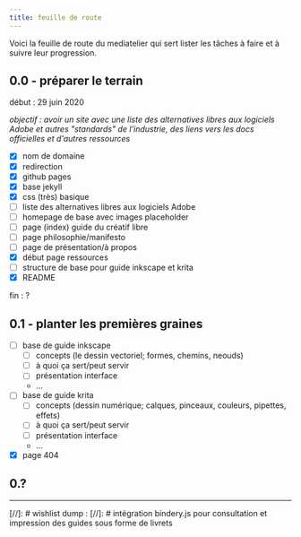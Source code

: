 ```yaml
---
title: feuille de route
---
```


Voici la feuille de route du mediatelier qui sert lister les tâches à faire et à suivre leur progression.

## 0.0 - préparer le terrain
début : 29 juin 2020

*objectif : avoir un site avec une liste des alternatives libres aux logiciels Adobe et autres "standards" de l'industrie, des liens vers les docs officielles et d'autres ressources*

- [x] nom de domaine
- [x] redirection
- [x] github pages
- [x] base jekyll
- [x] css (très) basique
- [ ] liste des alternatives libres aux logiciels Adobe
- [ ] homepage de base avec images placeholder
- [ ] page (index) guide du créatif libre
- [ ] page philosophie/manifesto
- [ ] page de présentation/à propos
- [x] début page ressources
- [ ] structure de base pour guide inkscape et krita
- [x] README

fin : ?

## 0.1 - planter les premières graines
- [ ] base de guide inkscape
	- [ ] concepts (le dessin vectoriel; formes, chemins, neouds)
	- [ ] à quoi ça sert/peut servir
	- [ ] présentation interface
	- ...
- [ ] base de guide krita
	- [ ] concepts (dessin numérique; calques, pinceaux, couleurs, pipettes, effets)
	- [ ] à quoi ça sert/peut servir
	- [ ] présentation interface
	- ...
- [x] page 404

## 0.?
---
[//]: # wishlist dump :
[//]: # intégration bindery.js pour consultation et impression des guides sous forme de livrets
